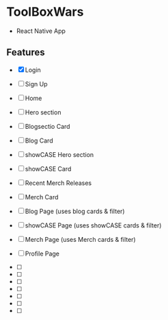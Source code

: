# ToolBoxWars

- React Native App

## Features

- [x] Login
- [ ] Sign Up

- [ ] Home
- [ ] Hero section
- [ ] Blogsectio Card
- [ ] Blog Card
- [ ] showCASE Hero section
- [ ] showCASE Card
- [ ] Recent Merch Releases
- [ ] Merch Card

- [ ] Blog Page (uses blog cards & filter)
- [ ] showCASE Page (uses showCASE cards & filter)
- [ ] Merch Page (uses Merch cards & filter)

- [ ] Profile Page

- [ ]
- [ ]
- [ ]
- [ ]
- [ ]
- [ ]
- [ ]
